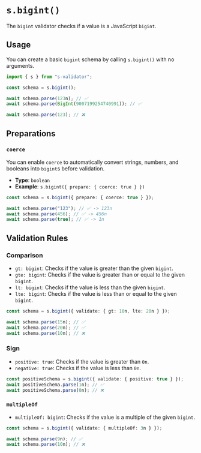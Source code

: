 # `s.bigint()`

The `bigint` validator checks if a value is a JavaScript `bigint`.

## Usage

You can create a basic `bigint` schema by calling `s.bigint()` with no arguments.

```typescript
import { s } from "s-validator";

const schema = s.bigint();

await schema.parse(123n); // ✅
await schema.parse(BigInt(9007199254740991)); // ✅

await schema.parse(123); // ❌
```

## Preparations

### `coerce`

You can enable `coerce` to automatically convert strings, numbers, and booleans into `bigint`s before validation.

- **Type**: `boolean`
- **Example**: `s.bigint({ prepare: { coerce: true } })`

```typescript
const schema = s.bigint({ prepare: { coerce: true } });

await schema.parse("123"); // ✅ -> 123n
await schema.parse(456); // ✅ -> 456n
await schema.parse(true); // ✅ -> 1n
```

## Validation Rules

### Comparison

- `gt: bigint`: Checks if the value is greater than the given `bigint`.
- `gte: bigint`: Checks if the value is greater than or equal to the given `bigint`.
- `lt: bigint`: Checks if the value is less than the given `bigint`.
- `lte: bigint`: Checks if the value is less than or equal to the given `bigint`.

```typescript
const schema = s.bigint({ validate: { gt: 10n, lte: 20n } });

await schema.parse(15n); // ✅
await schema.parse(20n); // ✅
await schema.parse(10n); // ❌
```

### Sign

- `positive: true`: Checks if the value is greater than `0n`.
- `negative: true`: Checks if the value is less than `0n`.

```typescript
const positiveSchema = s.bigint({ validate: { positive: true } });
await positiveSchema.parse(1n); // ✅
await positiveSchema.parse(0n); // ❌
```

### `multipleOf`

- `multipleOf: bigint`: Checks if the value is a multiple of the given `bigint`.

```typescript
const schema = s.bigint({ validate: { multipleOf: 3n } });

await schema.parse(9n); // ✅
await schema.parse(10n); // ❌
```
